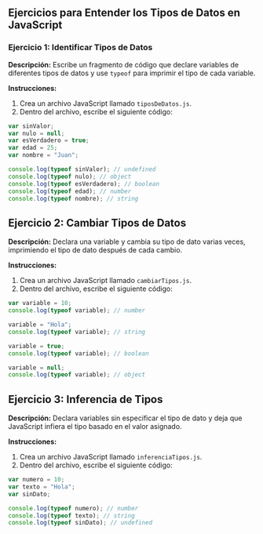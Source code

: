 ## Ejercicios para Entender los Tipos de Datos en JavaScript

### Ejercicio 1: Identificar Tipos de Datos

**Descripción:**
Escribe un fragmento de código que declare variables de diferentes tipos de datos y use `typeof` para imprimir el tipo de cada variable.

**Instrucciones:**
1. Crea un archivo JavaScript llamado `tiposDeDatos.js`.
2. Dentro del archivo, escribe el siguiente código:

```javascript
var sinValor;
var nulo = null;
var esVerdadero = true;
var edad = 25;
var nombre = "Juan";

console.log(typeof sinValor); // undefined
console.log(typeof nulo); // object
console.log(typeof esVerdadero); // boolean
console.log(typeof edad); // number
console.log(typeof nombre); // string
```

## Ejercicio 2: Cambiar Tipos de Datos

**Descripción:**
Declara una variable y cambia su tipo de dato varias veces, imprimiendo el tipo de dato después de cada cambio.

**Instrucciones:**
1. Crea un archivo JavaScript llamado `cambiarTipos.js`.
2. Dentro del archivo, escribe el siguiente código:

```javascript
var variable = 10;
console.log(typeof variable); // number

variable = "Hola";
console.log(typeof variable); // string

variable = true;
console.log(typeof variable); // boolean

variable = null;
console.log(typeof variable); // object
```

## Ejercicio 3: Inferencia de Tipos

**Descripción:**
Declara variables sin especificar el tipo de dato y deja que JavaScript infiera el tipo basado en el valor asignado.

**Instrucciones:**
1. Crea un archivo JavaScript llamado `inferenciaTipos.js`.
2. Dentro del archivo, escribe el siguiente código:

```javascript
var numero = 10;
var texto = "Hola";
var sinDato;

console.log(typeof numero); // number
console.log(typeof texto); // string
console.log(typeof sinDato); // undefined
```
